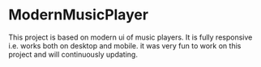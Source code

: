 # ModernMusicPlayer
This project is based on modern ui of music players.
It is fully responsive i.e. works both on desktop and mobile.
it was very fun to work on this project and will continuously updating.
